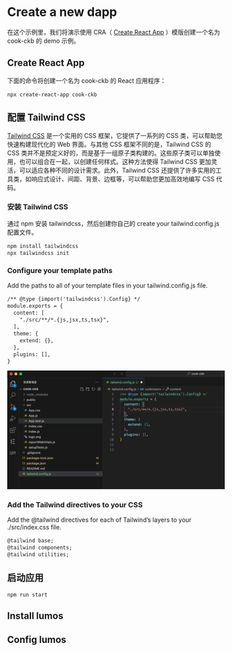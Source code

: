 # Create a new dapp

在这个示例里，我们将演示使用 CRA（ [Create React App](https://create-react-app.dev/docs/getting-started) ）模版创建一个名为 cook-ckb 的 demo 示例。

## Create React App

下面的命令将创建一个名为 cook-ckb 的 React 应用程序：
```
npx create-react-app cook-ckb
```

## 配置 Tailwind CSS

[Tailwind CSS](https://tailwindcss.com/docs/installation/framework-guides) 是一个实用的 CSS 框架，它提供了一系列的 CSS 类，可以帮助您快速构建现代化的 Web 界面。与其他 CSS 框架不同的是，Tailwind CSS 的 CSS 类并不是预定义好的，而是基于一组原子类构建的。这些原子类可以单独使用，也可以组合在一起，以创建任何样式。这种方法使得 Tailwind CSS 更加灵活，可以适应各种不同的设计需求。此外，Tailwind CSS 还提供了许多实用的工具类，如响应式设计、间距、背景、边框等，可以帮助您更加高效地编写 CSS 代码。

### 安装 Tailwind CSS

通过 npm 安装 tailwindcss，然后创建你自己的 create your tailwind.config.js 配置文件。

```
npm install tailwindcss
npx tailwindcss init
```

### Configure your template paths
Add the paths to all of your template files in your tailwind.config.js file.
```
/** @type {import('tailwindcss').Config} */
module.exports = {
  content: [
    "./src/**/*.{js,jsx,ts,tsx}",
  ],
  theme: {
    extend: {},
  },
  plugins: [],
}
```

![alt text](image.png)

### Add the Tailwind directives to your CSS
Add the @tailwind directives for each of Tailwind’s layers to your ./src/index.css file.

```
@tailwind base;
@tailwind components;
@tailwind utilities;
```

## 启动应用

```
npm run start
```

## Install lumos


## Config lumos

